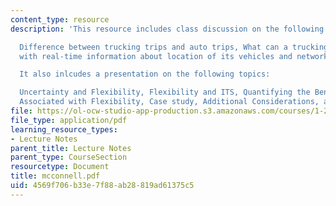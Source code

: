 ```yaml
---
content_type: resource
description: 'This resource includes class discussion on the following topics:

  Difference between trucking trips and auto trips, What can a trucking company do
  with real-time information about location of its vehicles and network state?

  It also inlcudes a presentation on the following topics:

  Uncertainty and Flexibility, Flexibility and ITS, Quantifying the Benefits and Costs
  Associated with Flexibility, Case study, Additional Considerations, and References.'
file: https://ol-ocw-studio-app-production.s3.amazonaws.com/courses/1-212j-an-introduction-to-intelligent-transportation-systems-spring-2005/4569f706b33e7f88ab28819ad61375c5_mcconnell.pdf
file_type: application/pdf
learning_resource_types:
- Lecture Notes
parent_title: Lecture Notes
parent_type: CourseSection
resourcetype: Document
title: mcconnell.pdf
uid: 4569f706-b33e-7f88-ab28-819ad61375c5
---
```

